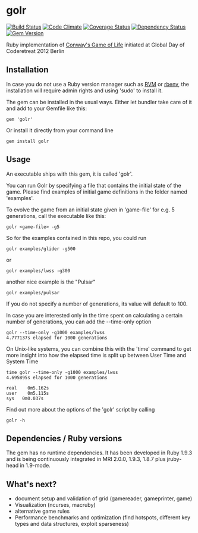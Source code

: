 golr
====

[![Build Status](https://travis-ci.org/mkrogemann/golr.png)](https://travis-ci.org/mkrogemann/golr)
[![Code Climate](https://codeclimate.com/github/mkrogemann/golr.png)](https://codeclimate.com/github/mkrogemann/golr)
[![Coverage Status](https://coveralls.io/repos/mkrogemann/golr/badge.png?branch=master)](https://coveralls.io/r/mkrogemann/golr)
[![Dependency Status](https://gemnasium.com/mkrogemann/golr.png)](https://gemnasium.com/mkrogemann/golr)
[![Gem Version](https://badge.fury.io/rb/golr.png)](http://badge.fury.io/rb/golr)

Ruby implementation of [Conway's Game of Life](http://en.wikipedia.org/wiki/Conway%27s_Game_of_Life) initiated at Global Day of Coderetreat 2012 Berlin

Installation
------------

In case you do not use a Ruby version manager such as [RVM](https://github.com/wayneeseguin/rvm) or [rbenv](https://github.com/sstephenson/rbenv), the installation will require admin rights and using 'sudo' to install it.

The gem can be installed in the usual ways. Either let bundler take care of it and add to your Gemfile like this:

    gem 'golr'

Or install it directly from your command line

    gem install golr

Usage
-----

An executable ships with this gem, it is called 'golr'.

You can run Golr by specifying a file that contains the initial state of the game. Please find examples of initial game definitions in the folder named 'examples'.

To evolve the game from an initial state given in 'game-file' for e.g. 5 generations, call the executable like this:

    golr <game-file> -g5

So for the examples contained in this repo, you could run

    golr examples/glider -g500

or

    golr examples/lwss -g300

another nice example is the "Pulsar"

    golr examples/pulsar

If you do not specify a number of generations, its value will default to 100.

In case you are interested only in the time spent on calculating a certain number of generations, you can add the --time-only option

    golr --time-only -g1000 examples/lwss
    4.777137s elapsed for 1000 generations

On Unix-like systems, you can combine this with the 'time' command to get more insight into how the elapsed time is split up between User Time and System Time

    time golr --time-only -g1000 examples/lwss
    4.695895s elapsed for 1000 generations

    real	0m5.162s
    user	0m5.115s
    sys	  0m0.037s


Find out more about the options of the 'golr' script by calling

    golr -h


Dependencies / Ruby versions
----------------------------

The gem has no runtime dependencies. It has been developed in Ruby 1.9.3 and is being continuously integrated in MRI 2.0.0, 1.9.3, 1.8.7 plus jruby-head in 1.9-mode.

What's next?
------------

- document setup and validation of grid (gamereader, gameprinter, game)
- Visualization (ncurses, macruby)
- alternative game rules
- Performance benchmarks and optimization (find hotspots, different key types and data structures, exploit sparseness)

